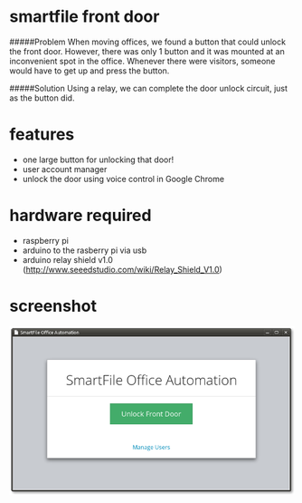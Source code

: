 smartfile front door
====================
#####Problem
When moving offices, we found a button that could unlock the front door. However, there was only 1 button and it was mounted at an inconvenient spot in the office. Whenever there were visitors, someone would have to get up and press the button.

#####Solution
Using a relay, we can complete the door unlock circuit, just as the button did.


features
========
- one large button for unlocking that door!
- user account manager
- unlock the door using voice control in Google Chrome

hardware required
=================
- raspberry pi
- arduino to the rasberry pi via usb
- arduino relay shield v1.0 (http://www.seeedstudio.com/wiki/Relay_Shield_V1.0)

screenshot
==========
![Alt text](/misc/screenshot.png?raw=true "web ui")
